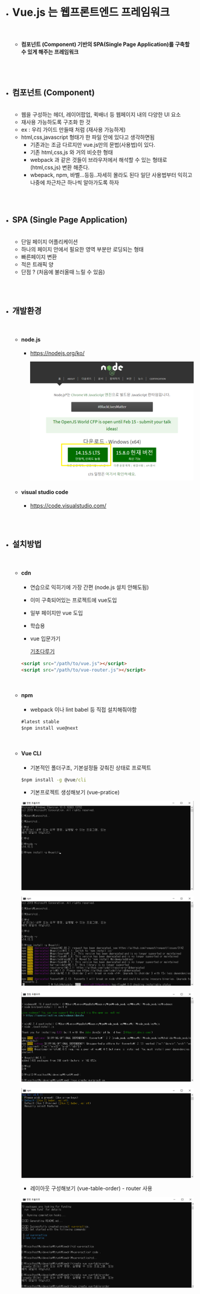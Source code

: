 



- # Vue.js 는 웹프론트엔드 프레임워크

  <br>

  - #### 컴포넌트 (Component) 기반의 SPA(Single Page Application)를 구축할 수 있게 해주는 프레임워크

<br><br>

- ## 컴포넌트 (Component)

  <br>

  - 웹을 구성하는 헤더, 레이어팝업, 퀵배너 등 웹페이지 내의 다양한 UI 요소
  - 재사용 가능하도록 구조화 한 것
  - ex : 우리  가이드 만들때 처럼 (재사용 가능하게)
  - html,css,javascript 형태가 한 파일 안에 있다고 생각하면됨 
    - 기존과는 조금 다르지만 vue.js만의 문법(사용법)이 있다.
    - 기존 html,css,js 와 거의 비슷한 형태 
    - webpack 과 같은 것들이 브라우저에서 해석할 수 있는 형태로(html,css,js) 변환 해준다.  
    - wbepack, npm, 바벨...등등..자세히 몰라도 된다 일단 사용법부터 익히고 나중에 차근차근 하나씩 알아가도록 하자

<br><br>

- ## SPA (Single Page Application)

  <br>

  - 단일 페이지 어플리케이션
  - 하나의 페이지 안에서 필요한 영역 부분만 로딩되는 형태
  - 빠른페이지 변환
  - 적은 트래픽 양
  - 단점 ? (처음에 불러올때 느릴 수 있음)



<br><br>

- ## 개발환경 

  <br>

  - #### node.js

    - https://nodejs.org/ko/

      ![](https://github.com/jewdri-kim/vue.js/blob/master/vue1/img/nodejs.png)

  - #### visual studio code

    - https://code.visualstudio.com/

<br><br>

- ## 설치방법 

  <br>

  - #### cdn

    - 연습으로 익히기에 가장 간편 (node.js 설치 안해도됨)

    - 이미 구축되어있는 프로젝트에 vue도입

    - 일부 페이지만 vue 도입

    - 학습용 

    - vue 입문가기 

      [기초다루기](https://github.com/jewdri-kim/vue.js/tree/master/vue2)

    ```html
    <script src="/path/to/vue.js"></script>
    <script src="/path/to/vue-router.js"></script>
    ```

  <br>

  - #### npm

    - webpack 이나 lint babel 등 직접 설치해줘야함 

    ```cmd
    #latest stable
    $npm install vue@next
    ```

  <br>

  - #### Vue CLI

    - 기본적인 폴더구조, 기본설정들 갖춰진 상태로 프로젝트 

    ```cmd
    $npm install -g @vue/cli
    ```

    

    - 기본프로젝트 생성해보기 (vue-pratice)

    ![](https://github.com/jewdri-kim/vue.js/blob/master/vue1/img/vue2.png)

    ![](https://github.com/jewdri-kim/vue.js/blob/master/vue1/img/vue3.png)

    ![](https://github.com/jewdri-kim/vue.js/blob/master/vue1/img/vue5.png)

    ![](https://github.com/jewdri-kim/vue.js/blob/master/vue1/img/vue6.png)

    

    - 레이아웃 구성해보기 (vue-table-order) - router 사용

    ![](https://github.com/jewdri-kim/vue.js/blob/master/vue1/img/vue8.png)

















































